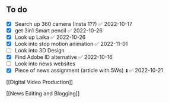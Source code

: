 ## To do
- [x] Search up 360 camera (Insta 1??) ✅ 2022-10-17
- [x] get 3in1 Smart pencil ✅ 2022-10-26
- [x] Look up Laika ✅ 2022-10-26
- [x] Look into stop motion animation ✅ 2022-11-01
- [ ] Look into 3D Design
- [x] Find Adobe ID alternative ✅ 2022-10-16
- [ ] Look into news websites
- [x] Piece of news assignment (article with 5Ws) ⏫ ✅ 2022-10-21

[[Digital Video Production]]

[[News Editing and Blogging]]